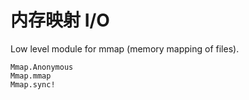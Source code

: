 # 内存映射 I/O

Low level module for mmap (memory mapping of files).

```@docs
Mmap.Anonymous
Mmap.mmap
Mmap.sync!
```
